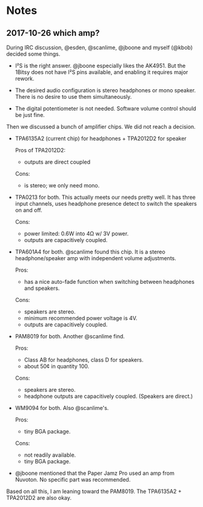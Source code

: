 # Notes

## 2017-10-26 which amp?

During IRC discussion, @esden, @scanlime, @jboone and myself (@kbob)
decided some things.

 * I²S is the right answer.  @jboone especially likes the AK4951.
   But the 1Bitsy does not have I²S pins available, and enabling it
   requires major rework.

 * The desired audio configuration is stereo headphones or mono
   speaker.  There is no desire to use them simultaneously.

 * The digital potentiometer is not needed.  Software volume control
   should be just fine.

Then we discussed a bunch of amplifier chips.  We did not reach a
decision.

 * TPA6135A2 (current chip) for headphones + TPA2012D2 for speaker

   Pros of TPA2012D2:
    + outputs are direct coupled

   Cons:
    - is stereo; we only need mono.

 * TPA0213 for both.  This actually meets our needs pretty well.
   It has three input channels, uses headphone presence detect
   to switch the speakers on and off.

   Cons:
    - power limited: 0.6W into 4Ω w/ 3V power.
    - outputs are capacitively coupled.

 * TPA601A4 for both.  @scanlime found this chip.  It is a stereo
   headphone/speaker amp with independent volume adjustments.

   Pros:
    + has a nice auto-fade function when switching between headphones
      and speakers.

   Cons:
    - speakers are stereo.
    - minimum recommended power voltage is 4V.
    - outputs are capacitively coupled.

 * PAM8019 for both.  Another @scanlime find.

   Pros:
    + Class AB for headphones, class D for speakers.
    + about 50¢ in quantity 100.

   Cons:
    - speakers are stereo.
    - headphone outputs are capacitively coupled.  (Speakers are direct.)

 * WM9094 for both.  Also @scanlime's.

   Pros:
    + tiny BGA package.

   Cons:
    - not readily available.
    - tiny BGA package.

 * @jboone mentioned that the Paper Jamz Pro used an amp from Nuvoton.
   No specific part was recommended.

Based on all this, I am leaning toward the PAM8019.  The TPA6135A2 +
TPA2012D2 are also okay.


